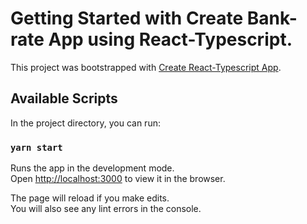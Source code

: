 # Getting Started with Create Bank-rate App using React-Typescript.

This project was bootstrapped with [Create React-Typescript App](https://github.com/yagnikvadi2003/bank-rate/).

## Available Scripts

In the project directory, you can run:

### `yarn start`

Runs the app in the development mode.\
Open [http://localhost:3000](http://localhost:3000) to view it in the browser.

The page will reload if you make edits.\
You will also see any lint errors in the console.
